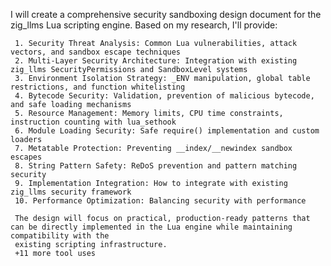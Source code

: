  I will create a comprehensive security sandboxing design document for the zig_llms Lua scripting engine. Based on my research, I'll provide:

     1. Security Threat Analysis: Common Lua vulnerabilities, attack vectors, and sandbox escape techniques
     2. Multi-Layer Security Architecture: Integration with existing zig_llms SecurityPermissions and SandboxLevel systems
     3. Environment Isolation Strategy: _ENV manipulation, global table restrictions, and function whitelisting
     4. Bytecode Security: Validation, prevention of malicious bytecode, and safe loading mechanisms
     5. Resource Management: Memory limits, CPU time constraints, instruction counting with lua_sethook
     6. Module Loading Security: Safe require() implementation and custom loaders
     7. Metatable Protection: Preventing __index/__newindex sandbox escapes
     8. String Pattern Safety: ReDoS prevention and pattern matching security
     9. Implementation Integration: How to integrate with existing zig_llms security framework
     10. Performance Optimization: Balancing security with performance

     The design will focus on practical, production-ready patterns that can be directly implemented in the Lua engine while maintaining compatibility with the 
     existing scripting infrastructure.
     +11 more tool uses